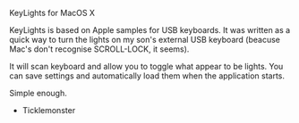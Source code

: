 KeyLights for MacOS X

KeyLights is based on Apple samples for USB keyboards.
It was written as a quick way to turn the lights on my son's external USB keyboard (beacuse Mac's don't recognise SCROLL-LOCK, it seems).

It will scan keyboard and allow you to toggle what appear to be lights.
You can save settings and automatically load them when the application starts.

Simple enough.


- Ticklemonster


